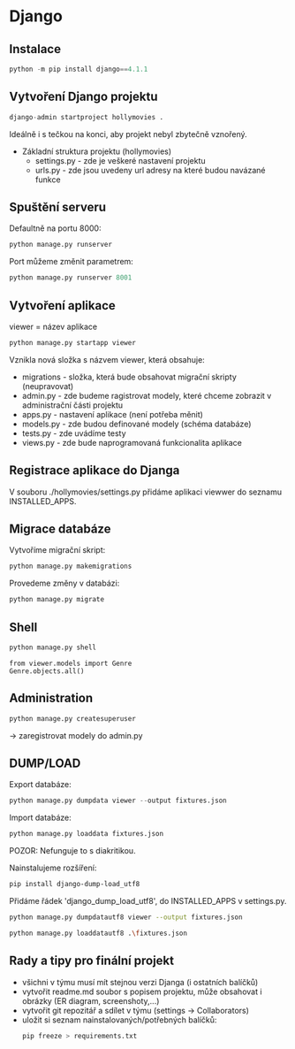 # Django

## Instalace
```python
python -m pip install django==4.1.1
```

## Vytvoření Django projektu
```python
django-admin startproject hollymovies .
```

Ideálně i s tečkou na konci, aby projekt nebyl zbytečně vznořený.

- Základní struktura projektu (hollymovies)
  - settings.py - zde je veškeré nastavení projektu
  - urls.py - zde jsou uvedeny url adresy na které budou navázané funkce

## Spuštění serveru

Defaultně na portu 8000: 
```python
python manage.py runserver
```

Port můžeme změnit parametrem: 
```python
python manage.py runserver 8001
```

## Vytvoření aplikace

viewer = název aplikace
```python
python manage.py startapp viewer
```

Vznikla nová složka s názvem viewer, která obsahuje:
- migrations - složka, která bude obsahovat migrační skripty (neupravovat)
- admin.py - zde budeme ragistrovat modely, které chceme zobrazit v administrační části projektu
- apps.py - nastavení aplikace (není potřeba měnit)
- models.py - zde budou definované modely (schéma databáze)
- tests.py - zde uvádíme testy
- views.py - zde bude naprogramovaná funkcionalita aplikace

## Registrace aplikace do Djanga

V souboru ./hollymovies/settings.py přidáme aplikaci viewwer do seznamu INSTALLED_APPS.

## Migrace databáze

Vytvoříme migrační skript:
```python
python manage.py makemigrations
```

Provedeme změny v databázi:
```python
python manage.py migrate
```

## Shell

```python
python manage.py shell
```

```shell
from viewer.models import Genre
Genre.objects.all()
```

## Administration 

```python
python manage.py createsuperuser
```

-> zaregistrovat modely do admin.py

## DUMP/LOAD

Export databáze:
```python
python manage.py dumpdata viewer --output fixtures.json
```

Import databáze:
```python
python manage.py loaddata fixtures.json
```

POZOR: Nefunguje to s diakritikou.

Nainstalujeme rozšíření:
```bash
pip install django-dump-load_utf8
```

Přidáme řádek
'django_dump_load_utf8',
do INSTALLED_APPS v settings.py.

```bash
python manage.py dumpdatautf8 viewer --output fixtures.json
```

```bash
python manage.py loaddatautf8 .\fixtures.json
```

## Rady a tipy pro finální projekt

- všichni v týmu musí mít stejnou verzi Djanga (i ostatních balíčků)
- vytvořit readme.md soubor s popisem projektu, 
může obsahovat i obrázky (ER diagram, screenshoty,...)
- vytvořit git repozitář a sdílet v týmu (settings -> Collaborators)
- uložit si seznam nainstalovaných/potřebných balíčků:
  ```bash
  pip freeze > requirements.txt
  ```

